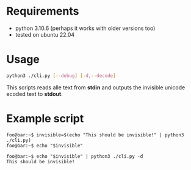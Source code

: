# Requirements 

- python 3.10.6 (perhaps it works with older versions too)
- tested on ubuntu 22.04

# Usage
```bash 
python3 ./cli.py [--debug] [-d,--decode]
```
This scripts reads alle text from **stdin** and outputs the invisible unicode ecoded text to **stdout**.

# Example script 

```console
foo@bar:~$ invisible=$(echo "This should be invisible!" | python3 ./cli.py)
foo@bar:~$ echo "$invisible"

foo@bar:~$ echo "$invisible" | python3 ./cli.py -d
This should be invisible!
```

